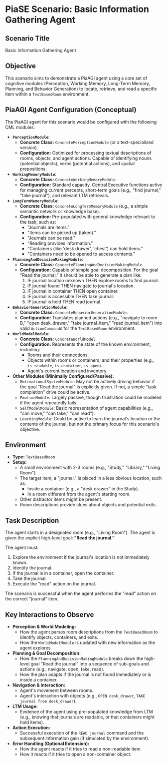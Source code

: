 # PiaSE Scenario: Basic Information Gathering Agent

## Scenario Title

Basic Information Gathering Agent

## Objective

This scenario aims to demonstrate a PiaAGI agent using a core set of cognitive modules (Perception, Working Memory, Long-Term Memory, Planning, and Behavior Generation) to locate, retrieve, and read a specific item within a `TextBasedRoom` environment.

## PiaAGI Agent Configuration (Conceptual)

The PiaAGI agent for this scenario would be configured with the following CML modules:

*   **`PerceptionModule`**:
    *   **Concrete Class:** `ConcretePerceptionModule` (or a text-specialized version).
    *   **Configuration:** Optimized for processing textual descriptions of rooms, objects, and agent actions. Capable of identifying nouns (potential objects), verbs (potential actions), and spatial prepositions.
*   **`WorkingMemoryModule`**:
    *   **Concrete Class:** `ConcreteWorkingMemoryModule`.
    *   **Configuration:** Standard capacity. Central Executive functions active for managing current percepts, short-term goals (e.g., "find journal," "take journal"), and relevant LTM retrievals.
*   **`LongTermMemoryModule`**:
    *   **Concrete Class:** `ConcreteLongTermMemoryModule` (e.g., a simple semantic network or knowledge base).
    *   **Configuration:** Pre-populated with general knowledge relevant to the task, such as:
        *   "Journals are items."
        *   "Items can be picked up (taken)."
        *   "Journals can be read."
        *   "Reading provides information."
        *   "Containers (like 'desk drawer', 'chest') can hold items."
        *   "Containers need to be opened to access contents."
*   **`PlanningAndDecisionMakingModule`**:
    *   **Concrete Class:** `ConcretePlanningAndDecisionMakingModule`.
    *   **Configuration:** Capable of simple goal decomposition. For the goal "Read the journal," it should be able to generate a plan like:
        1.  IF journal location unknown THEN explore rooms to find journal.
        2.  IF journal found THEN navigate to journal's location.
        3.  IF journal in container THEN open container.
        4.  IF journal is accessible THEN take journal.
        5.  IF journal is held THEN read journal.
*   **`BehaviorGenerationModule`**:
    *   **Concrete Class:** `ConcreteBehaviorGenerationModule`.
    *   **Configuration:** Translates planned actions (e.g., "navigate to room B," "open desk_drawer," "take journal_item," "read journal_item") into valid `ActionCommand`s for the `TextBasedRoom` environment.
*   **`WorldModelModule`**:
    *   **Concrete Class:** `ConcreteWorldModel`.
    *   **Configuration:** Represents the state of the known environment, including:
        *   Rooms and their connections.
        *   Objects within rooms or containers, and their properties (e.g., `is_readable`, `is_container`, `is_open`).
        *   Agent's current location and inventory.
*   **Other Modules (Minimally Configured/Passive):**
    *   `MotivationalSystemModule`: May not be actively driving behavior if the goal "Read the journal" is explicitly given. If not, a simple "task completion" drive could be active.
    *   `EmotionModule`: Largely passive, though frustration could be modeled if the agent repeatedly fails.
    *   `SelfModelModule`: Basic representation of agent capabilities (e.g., "can move," "can take," "can read").
    *   `LearningModule`: Could be active to learn the journal's location or the contents of the journal, but not the primary focus for this scenario's objective.

## Environment

*   **Type:** `TextBasedRoom`
*   **Setup:**
    *   A small environment with 2-3 rooms (e.g., "Study," "Library," "Living Room").
    *   The target item, a "journal," is placed in a less obvious location, such as:
        *   Inside a container (e.g., a "desk drawer" in the Study).
        *   In a room different from the agent's starting room.
    *   Other distractor items might be present.
    *   Room descriptions provide clues about objects and potential exits.

## Task Description

The agent starts in a designated room (e.g., "Living Room").
The agent is given the explicit high-level goal: **"Read the journal."**

The agent must:
1.  Explore the environment if the journal's location is not immediately known.
2.  Identify the journal.
3.  If the journal is in a container, open the container.
4.  Take the journal.
5.  Execute the "read" action on the journal.

The scenario is successful when the agent performs the "read" action on the correct "journal" item.

## Key Interactions to Observe

*   **Perception & World Modeling:**
    *   How the agent parses room descriptions from the `TextBasedRoom` to identify objects, containers, and exits.
    *   How the `WorldModelModule` is updated with new information as the agent explores.
*   **Planning & Goal Decomposition:**
    *   How the `PlanningAndDecisionMakingModule` breaks down the high-level goal "Read the journal" into a sequence of sub-goals and actions (e.g., navigate, open, take, read).
    *   How the plan adapts if the journal is not found immediately or is inside a container.
*   **Navigation & Interaction:**
    *   Agent's movement between rooms.
    *   Agent's interaction with objects (e.g., `OPEN desk_drawer`, `TAKE journal from desk_drawer`).
*   **LTM Usage:**
    *   Evidence of the agent using pre-populated knowledge from LTM (e.g., knowing that journals are readable, or that containers might hold items).
*   **Action Execution:**
    *   Successful execution of the `READ journal` command and the subsequent information gain (if simulated by the environment).
*   **Error Handling (Optional Extension):**
    *   How the agent reacts if it tries to read a non-readable item.
    *   How it reacts if it tries to open a non-container object.
